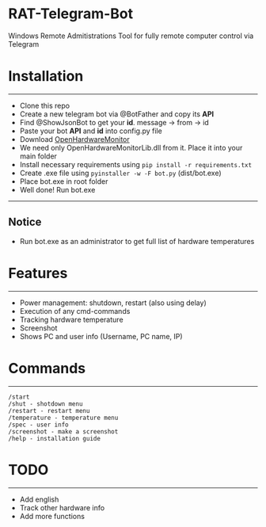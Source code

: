 # RAT-Telegram-Bot
Windows Remote Admitistrations Tool for fully remote computer control via Telegram

# Installation
---
* Clone this repo
* Create a new telegram bot via @BotFather and copy its **API**
* Find @ShowJsonBot to get your **id**. message -> from -> id
* Paste your bot **API** and **id** into config.py file
* Download [OpenHardwareMonitor](https://openhardwaremonitor.org/downloads/)
* We need only OpenHardwareMonitorLib.dll from it. Place it into your main folder
* Install necessary requirements using `pip install -r requirements.txt`
* Create .exe file using `pyinstaller -w -F bot.py` (dist/bot.exe)
* Place bot.exe in root folder
* Well done! Run bot.exe
---
## Notice
* Run bot.exe as an administrator to get full list of hardware temperatures

# Features
---
* Power management: shutdown, restart (also using delay)
* Execution of any cmd-commands
* Tracking hardware temperature
* Screenshot
* Shows PC and user info (Username, PC name, IP)

# Commands
---
```
/start
/shut - shotdown menu
/restart - restart menu
/temperature - temperature menu
/spec - user info
/screenshot - make a screenshot
/help - installation guide
```

# TODO
---
* Add english
* Track other hardware info
* Add more functions
